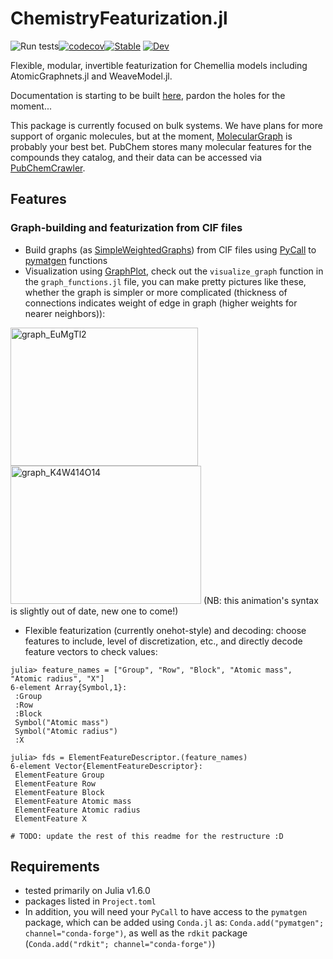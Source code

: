 # ChemistryFeaturization.jl
![Run tests](https://github.com/chemellia/ChemistryFeaturization.jl/workflows/Run%20tests/badge.svg)[![codecov](https://codecov.io/gh/chemellia/ChemistryFeaturization.jl/branch/main/graph/badge.svg?token=C0Fdt8BGnr)](https://codecov.io/gh/chemellia/ChemistryFeaturization.jl)[![Stable](https://img.shields.io/badge/docs-stable-blue.svg)](https://chemellia.github.io/ChemistryFeaturization.jl/stable/)
[![Dev](https://img.shields.io/badge/docs-dev-blue.svg)](https://chemellia.github.io/ChemistryFeaturization.jl/dev/)

Flexible, modular, invertible featurization for Chemellia models including AtomicGraphnets.jl and WeaveModel.jl.

Documentation is starting to be built [here](https://chemellia.github.io/ChemistryFeaturization.jl/dev/), pardon the holes for the moment...

This package is currently focused on bulk systems. We have plans for more support of organic molecules, but at the moment, [MolecularGraph](https://github.com/mojaie/MolecularGraph.jl) is probably your best bet. PubChem stores many molecular features for the compounds they catalog, and their data can be accessed via [PubChemCrawler](https://github.com/JuliaHealth/PubChemCrawler.jl).

## Features

### Graph-building and featurization from CIF files
* Build graphs (as [SimpleWeightedGraphs](https://github.com/JuliaGraphs/SimpleWeightedGraphs.jl)) from CIF files using [PyCall](https://github.com/JuliaPy/PyCall.jl) to [pymatgen](https://pymatgen.org) functions
* Visualization using [GraphPlot](https://github.com/JuliaGraphs/GraphPlot.jl), check out the `visualize_graph` function in the `graph_functions.jl` file, you can make pretty pictures like these, whether the graph is simpler or more complicated (thickness of connections indicates weight of edge in graph (higher weights for nearer neighbors)):

<img src="img/graph_EuMgTl2.png" alt="graph_EuMgTl2" width="300" height="221"><img src="img/graph_K4W4O14.png" alt="graph_K4W414O14" width="305" height="221">
(NB: this animation's syntax is slightly out of date, new one to come!)

* Flexible featurization (currently onehot-style) and decoding: choose features to include, level of discretization, etc., and directly decode feature vectors to check values:
```
julia> feature_names = ["Group", "Row", "Block", "Atomic mass", "Atomic radius", "X"]
6-element Array{Symbol,1}:
 :Group
 :Row
 :Block
 Symbol("Atomic mass")
 Symbol("Atomic radius")
 :X

julia> fds = ElementFeatureDescriptor.(feature_names)
6-element Vector{ElementFeatureDescriptor}:
 ElementFeature Group
 ElementFeature Row
 ElementFeature Block
 ElementFeature Atomic mass
 ElementFeature Atomic radius
 ElementFeature X

# TODO: update the rest of this readme for the restructure :D
```


## Requirements
* tested primarily on Julia v1.6.0
* packages listed in `Project.toml`
* In addition, you will need your `PyCall` to have access to the `pymatgen` package, which can be added using `Conda.jl` as: `Conda.add("pymatgen"; channel="conda-forge")`, as well as the `rdkit` package (`Conda.add("rdkit"; channel="conda-forge")`)


